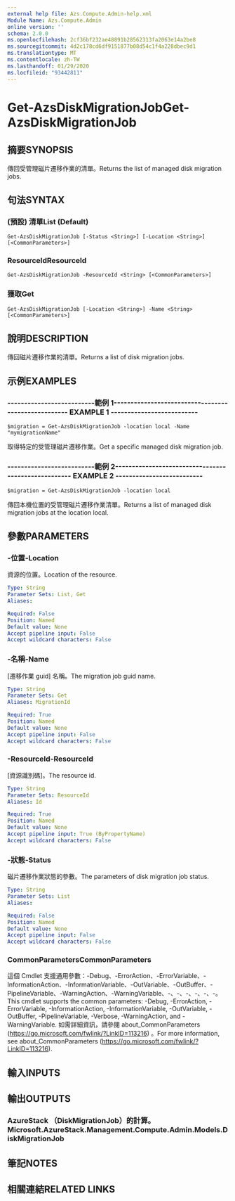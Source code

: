 ```yaml
---
external help file: Azs.Compute.Admin-help.xml
Module Name: Azs.Compute.Admin
online version: ''
schema: 2.0.0
ms.openlocfilehash: 2cf36bf232ae48891b28562313fa2063e14a2be8
ms.sourcegitcommit: 4d2c178cd6df9151877b08d54c1f4a228dbec9d1
ms.translationtype: MT
ms.contentlocale: zh-TW
ms.lasthandoff: 01/29/2020
ms.locfileid: "93442811"
---
```

# <span data-ttu-id="7c848-101">Get-AzsDiskMigrationJob</span><span class="sxs-lookup"><span data-stu-id="7c848-101">Get-AzsDiskMigrationJob</span></span>

## <span data-ttu-id="7c848-102">摘要</span><span class="sxs-lookup"><span data-stu-id="7c848-102">SYNOPSIS</span></span>
<span data-ttu-id="7c848-103">傳回受管理磁片遷移作業的清單。</span><span class="sxs-lookup"><span data-stu-id="7c848-103">Returns the list of managed disk migration jobs.</span></span>

## <span data-ttu-id="7c848-104">句法</span><span class="sxs-lookup"><span data-stu-id="7c848-104">SYNTAX</span></span>

### <span data-ttu-id="7c848-105"> (預設) 清單</span><span class="sxs-lookup"><span data-stu-id="7c848-105">List (Default)</span></span>
```
Get-AzsDiskMigrationJob [-Status <String>] [-Location <String>] [<CommonParameters>]
```

### <span data-ttu-id="7c848-106">ResourceId</span><span class="sxs-lookup"><span data-stu-id="7c848-106">ResourceId</span></span>
```
Get-AzsDiskMigrationJob -ResourceId <String> [<CommonParameters>]
```

### <span data-ttu-id="7c848-107">獲取</span><span class="sxs-lookup"><span data-stu-id="7c848-107">Get</span></span>
```
Get-AzsDiskMigrationJob [-Location <String>] -Name <String> [<CommonParameters>]
```

## <span data-ttu-id="7c848-108">說明</span><span class="sxs-lookup"><span data-stu-id="7c848-108">DESCRIPTION</span></span>
<span data-ttu-id="7c848-109">傳回磁片遷移作業的清單。</span><span class="sxs-lookup"><span data-stu-id="7c848-109">Returns a list of disk migration jobs.</span></span>

## <span data-ttu-id="7c848-110">示例</span><span class="sxs-lookup"><span data-stu-id="7c848-110">EXAMPLES</span></span>

### <span data-ttu-id="7c848-111">--------------------------範例 1--------------------------</span><span class="sxs-lookup"><span data-stu-id="7c848-111">-------------------------- EXAMPLE 1 --------------------------</span></span>
```
$migration = Get-AzsDiskMigrationJob -location local -Name "mymigrationName"
```

<span data-ttu-id="7c848-112">取得特定的受管理磁片遷移作業。</span><span class="sxs-lookup"><span data-stu-id="7c848-112">Get a specific managed disk migration job.</span></span>

### <span data-ttu-id="7c848-113">--------------------------範例 2--------------------------</span><span class="sxs-lookup"><span data-stu-id="7c848-113">-------------------------- EXAMPLE 2 --------------------------</span></span>
```
$migration = Get-AzsDiskMigrationJob -location local
```

<span data-ttu-id="7c848-114">傳回本機位置的受管理磁片遷移作業清單。</span><span class="sxs-lookup"><span data-stu-id="7c848-114">Returns a list of managed disk migration jobs at the location local.</span></span>

## <span data-ttu-id="7c848-115">參數</span><span class="sxs-lookup"><span data-stu-id="7c848-115">PARAMETERS</span></span>

### <span data-ttu-id="7c848-116">-位置</span><span class="sxs-lookup"><span data-stu-id="7c848-116">-Location</span></span>
<span data-ttu-id="7c848-117">資源的位置。</span><span class="sxs-lookup"><span data-stu-id="7c848-117">Location of the resource.</span></span>

```yaml
Type: String
Parameter Sets: List, Get
Aliases: 

Required: False
Position: Named
Default value: None
Accept pipeline input: False
Accept wildcard characters: False
```

### <span data-ttu-id="7c848-118">-名稱</span><span class="sxs-lookup"><span data-stu-id="7c848-118">-Name</span></span>
<span data-ttu-id="7c848-119">[遷移作業 guid] 名稱。</span><span class="sxs-lookup"><span data-stu-id="7c848-119">The migration job guid name.</span></span>

```yaml
Type: String
Parameter Sets: Get
Aliases: MigrationId

Required: True
Position: Named
Default value: None
Accept pipeline input: False
Accept wildcard characters: False
```

### <span data-ttu-id="7c848-120">-ResourceId</span><span class="sxs-lookup"><span data-stu-id="7c848-120">-ResourceId</span></span>
<span data-ttu-id="7c848-121">[資源識別碼]。</span><span class="sxs-lookup"><span data-stu-id="7c848-121">The resource id.</span></span>

```yaml
Type: String
Parameter Sets: ResourceId
Aliases: Id

Required: True
Position: Named
Default value: None
Accept pipeline input: True (ByPropertyName)
Accept wildcard characters: False
```

### <span data-ttu-id="7c848-122">-狀態</span><span class="sxs-lookup"><span data-stu-id="7c848-122">-Status</span></span>
<span data-ttu-id="7c848-123">磁片遷移作業狀態的參數。</span><span class="sxs-lookup"><span data-stu-id="7c848-123">The parameters of disk migration job status.</span></span>

```yaml
Type: String
Parameter Sets: List
Aliases: 

Required: False
Position: Named
Default value: None
Accept pipeline input: False
Accept wildcard characters: False
```

### <span data-ttu-id="7c848-124">CommonParameters</span><span class="sxs-lookup"><span data-stu-id="7c848-124">CommonParameters</span></span>
<span data-ttu-id="7c848-125">這個 Cmdlet 支援通用參數：-Debug、-ErrorAction、-ErrorVariable、-InformationAction、-InformationVariable、-OutVariable、-OutBuffer、-PipelineVariable、-WarningAction、-WarningVariable、-、-、-、-、-、-。</span><span class="sxs-lookup"><span data-stu-id="7c848-125">This cmdlet supports the common parameters: -Debug, -ErrorAction, -ErrorVariable, -InformationAction, -InformationVariable, -OutVariable, -OutBuffer, -PipelineVariable, -Verbose, -WarningAction, and -WarningVariable.</span></span> <span data-ttu-id="7c848-126">如需詳細資訊，請參閱 about_CommonParameters (https://go.microsoft.com/fwlink/?LinkID=113216) 。</span><span class="sxs-lookup"><span data-stu-id="7c848-126">For more information, see about_CommonParameters (https://go.microsoft.com/fwlink/?LinkID=113216).</span></span>

## <span data-ttu-id="7c848-127">輸入</span><span class="sxs-lookup"><span data-stu-id="7c848-127">INPUTS</span></span>

## <span data-ttu-id="7c848-128">輸出</span><span class="sxs-lookup"><span data-stu-id="7c848-128">OUTPUTS</span></span>

### <span data-ttu-id="7c848-129">AzureStack （DiskMigrationJob）的計算。</span><span class="sxs-lookup"><span data-stu-id="7c848-129">Microsoft.AzureStack.Management.Compute.Admin.Models.DiskMigrationJob</span></span>

## <span data-ttu-id="7c848-130">筆記</span><span class="sxs-lookup"><span data-stu-id="7c848-130">NOTES</span></span>

## <span data-ttu-id="7c848-131">相關連結</span><span class="sxs-lookup"><span data-stu-id="7c848-131">RELATED LINKS</span></span>

